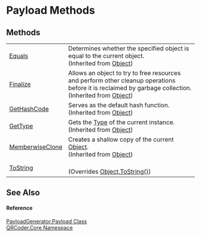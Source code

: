 # Payload Methods




## Methods
<table>
<tr>
<td><a href="https://learn.microsoft.com/dotnet/api/system.object.equals#system-object-equals(system-object)" target="_blank" rel="noopener noreferrer">Equals</a></td>
<td>Determines whether the specified object is equal to the current object.<br />(Inherited from <a href="https://learn.microsoft.com/dotnet/api/system.object" target="_blank" rel="noopener noreferrer">Object</a>)</td></tr>
<tr>
<td><a href="https://learn.microsoft.com/dotnet/api/system.object.finalize" target="_blank" rel="noopener noreferrer">Finalize</a></td>
<td>Allows an object to try to free resources and perform other cleanup operations before it is reclaimed by garbage collection.<br />(Inherited from <a href="https://learn.microsoft.com/dotnet/api/system.object" target="_blank" rel="noopener noreferrer">Object</a>)</td></tr>
<tr>
<td><a href="https://learn.microsoft.com/dotnet/api/system.object.gethashcode" target="_blank" rel="noopener noreferrer">GetHashCode</a></td>
<td>Serves as the default hash function.<br />(Inherited from <a href="https://learn.microsoft.com/dotnet/api/system.object" target="_blank" rel="noopener noreferrer">Object</a>)</td></tr>
<tr>
<td><a href="https://learn.microsoft.com/dotnet/api/system.object.gettype" target="_blank" rel="noopener noreferrer">GetType</a></td>
<td>Gets the <a href="https://learn.microsoft.com/dotnet/api/system.type" target="_blank" rel="noopener noreferrer">Type</a> of the current instance.<br />(Inherited from <a href="https://learn.microsoft.com/dotnet/api/system.object" target="_blank" rel="noopener noreferrer">Object</a>)</td></tr>
<tr>
<td><a href="https://learn.microsoft.com/dotnet/api/system.object.memberwiseclone" target="_blank" rel="noopener noreferrer">MemberwiseClone</a></td>
<td>Creates a shallow copy of the current <a href="https://learn.microsoft.com/dotnet/api/system.object" target="_blank" rel="noopener noreferrer">Object</a>.<br />(Inherited from <a href="https://learn.microsoft.com/dotnet/api/system.object" target="_blank" rel="noopener noreferrer">Object</a>)</td></tr>
<tr>
<td><a href="M_QRCoder_Core_PayloadGenerator_Payload_ToString.md">ToString</a></td>
<td><br />(Overrides <a href="https://learn.microsoft.com/dotnet/api/system.object.tostring" target="_blank" rel="noopener noreferrer">Object.ToString()</a>)</td></tr>
</table>

## See Also


#### Reference
<a href="T_QRCoder_Core_PayloadGenerator_Payload.md">PayloadGenerator.Payload Class</a>  
<a href="N_QRCoder_Core.md">QRCoder.Core Namespace</a>  
